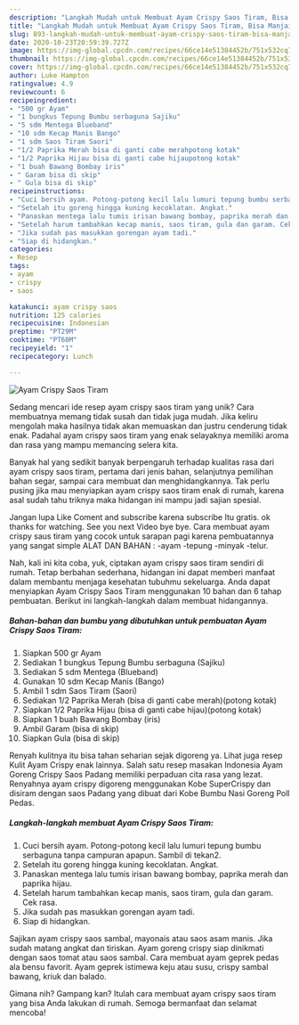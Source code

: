 ```yaml
---
description: "Langkah Mudah untuk Membuat Ayam Crispy Saos Tiram, Bisa Manjain Lidah"
title: "Langkah Mudah untuk Membuat Ayam Crispy Saos Tiram, Bisa Manjain Lidah"
slug: 893-langkah-mudah-untuk-membuat-ayam-crispy-saos-tiram-bisa-manjain-lidah
date: 2020-10-23T20:59:39.727Z
image: https://img-global.cpcdn.com/recipes/66ce14e51384452b/751x532cq70/ayam-crispy-saos-tiram-foto-resep-utama.jpg
thumbnail: https://img-global.cpcdn.com/recipes/66ce14e51384452b/751x532cq70/ayam-crispy-saos-tiram-foto-resep-utama.jpg
cover: https://img-global.cpcdn.com/recipes/66ce14e51384452b/751x532cq70/ayam-crispy-saos-tiram-foto-resep-utama.jpg
author: Luke Hampton
ratingvalue: 4.9
reviewcount: 6
recipeingredient:
- "500 gr Ayam"
- "1 bungkus Tepung Bumbu serbaguna Sajiku"
- "5 sdm Mentega Blueband"
- "10 sdm Kecap Manis Bango"
- "1 sdm Saos Tiram Saori"
- "1/2 Paprika Merah bisa di ganti cabe merahpotong kotak"
- "1/2 Paprika Hijau bisa di ganti cabe hijaupotong kotak"
- "1 buah Bawang Bombay iris"
- " Garam bisa di skip"
- " Gula bisa di skip"
recipeinstructions:
- "Cuci bersih ayam. Potong-potong kecil lalu lumuri tepung bumbu serbaguna tanpa campuran apapun. Sambil di tekan2."
- "Setelah itu goreng hingga kuning kecoklatan. Angkat."
- "Panaskan mentega lalu tumis irisan bawang bombay, paprika merah dan paprika hijau."
- "Setelah harum tambahkan kecap manis, saos tiram, gula dan garam. Cek rasa."
- "Jika sudah pas masukkan gorengan ayam tadi."
- "Siap di hidangkan."
categories:
- Resep
tags:
- ayam
- crispy
- saos

katakunci: ayam crispy saos 
nutrition: 125 calories
recipecuisine: Indonesian
preptime: "PT29M"
cooktime: "PT60M"
recipeyield: "1"
recipecategory: Lunch

---
```



![Ayam Crispy Saos Tiram](https://img-global.cpcdn.com/recipes/66ce14e51384452b/751x532cq70/ayam-crispy-saos-tiram-foto-resep-utama.jpg)

Sedang mencari ide resep ayam crispy saos tiram yang unik? Cara membuatnya memang tidak susah dan tidak juga mudah. Jika keliru mengolah maka hasilnya tidak akan memuaskan dan justru cenderung tidak enak. Padahal ayam crispy saos tiram yang enak selayaknya memiliki aroma dan rasa yang mampu memancing selera kita.

Banyak hal yang sedikit banyak berpengaruh terhadap kualitas rasa dari ayam crispy saos tiram, pertama dari jenis bahan, selanjutnya pemilihan bahan segar, sampai cara membuat dan menghidangkannya. Tak perlu pusing jika mau menyiapkan ayam crispy saos tiram enak di rumah, karena asal sudah tahu triknya maka hidangan ini mampu jadi sajian spesial.

Jangan lupa Like Coment and subscribe karena subscribe Itu gratis. ok thanks for watching. See you next Video bye bye. Cara membuat ayam crispy saus tiram yang cocok untuk sarapan pagi karena pembuatannya yang sangat simple ALAT DAN BAHAN : -ayam -tepung -minyak -telur.


Nah, kali ini kita coba, yuk, ciptakan ayam crispy saos tiram sendiri di rumah. Tetap berbahan sederhana, hidangan ini dapat memberi manfaat dalam membantu menjaga kesehatan tubuhmu sekeluarga. Anda dapat menyiapkan Ayam Crispy Saos Tiram menggunakan 10 bahan dan 6 tahap pembuatan. Berikut ini langkah-langkah dalam membuat hidangannya.

<!--inarticleads1-->

##### Bahan-bahan dan bumbu yang dibutuhkan untuk pembuatan Ayam Crispy Saos Tiram:

1. Siapkan 500 gr Ayam
1. Sediakan 1 bungkus Tepung Bumbu serbaguna (Sajiku)
1. Sediakan 5 sdm Mentega (Blueband)
1. Gunakan 10 sdm Kecap Manis (Bango)
1. Ambil 1 sdm Saos Tiram (Saori)
1. Sediakan 1/2 Paprika Merah (bisa di ganti cabe merah)(potong kotak)
1. Siapkan 1/2 Paprika Hijau (bisa di ganti cabe hijau)(potong kotak)
1. Siapkan 1 buah Bawang Bombay (iris)
1. Ambil  Garam (bisa di skip)
1. Siapkan  Gula (bisa di skip)


Renyah kulitnya itu bisa tahan seharian sejak digoreng ya. Lihat juga resep Kulit Ayam Crispy enak lainnya. Salah satu resep masakan Indonesia Ayam Goreng Crispy Saos Padang memiliki perpaduan cita rasa yang lezat. Renyahnya ayam crispy digoreng menggunakan Kobe SuperCrispy dan disiram dengan saos Padang yang dibuat dari Kobe Bumbu Nasi Goreng Poll Pedas. 

<!--inarticleads2-->

##### Langkah-langkah membuat Ayam Crispy Saos Tiram:

1. Cuci bersih ayam. Potong-potong kecil lalu lumuri tepung bumbu serbaguna tanpa campuran apapun. Sambil di tekan2.
1. Setelah itu goreng hingga kuning kecoklatan. Angkat.
1. Panaskan mentega lalu tumis irisan bawang bombay, paprika merah dan paprika hijau.
1. Setelah harum tambahkan kecap manis, saos tiram, gula dan garam. Cek rasa.
1. Jika sudah pas masukkan gorengan ayam tadi.
1. Siap di hidangkan.


Sajikan ayam crispy saos sambal, mayonais atau saos asam manis. Jika sudah matang angkat dan tiriskan. Ayam goreng crispy siap dinikmati dengan saos tomat atau saos sambal. Cara membuat ayam geprek pedas ala bensu favorit. Ayam geprek istimewa keju atau susu, crispy sambal bawang, kriuk dan balado. 

Gimana nih? Gampang kan? Itulah cara membuat ayam crispy saos tiram yang bisa Anda lakukan di rumah. Semoga bermanfaat dan selamat mencoba!
